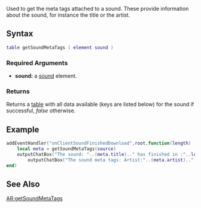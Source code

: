 Used to get the meta tags attached to a sound. These provide information about the sound, for instance the title or the artist.

Syntax
------

``` lua
table getSoundMetaTags ( element sound )
```

### Required Arguments

-   **sound:** a [sound](/docs/sound.md "wikilink") element.

### Returns

Returns a [table](/docs/table.md "wikilink") with all data available (keys are listed below) for the sound if successful, *false* otherwise.

Example
-------

``` lua
addEventHandler("onClientSoundFinishedDownload",root,function(length)
    local meta = getSoundMetaTags(source)
    outputChatBox("The sound: "..(meta.title).." has finished in :"..length.."ms.")
        outputChatBox("The sound meta tags: Artist:"..(meta.artist).." Album:"..(meta.album).." Genre:"..(meta.genre).." Year:"..(meta.year).." Comment:"..(meta.comment).." Track:"..(meta.track).." Composer:"..(meta.composer).." Copyright:"..(meta.copyright).." SubTitle:"..(meta.subtitle).." Album Artist:"..(meta.album_artist)..".")
end)
```

See Also
--------

[AR:getSoundMetaTags](/docs/ar:getsoundmetatags.md "wikilink")
